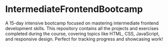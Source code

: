# IntermediateFrontendBootcamp
A 15-day intensive bootcamp focused on mastering intermediate frontend development skills. This repository contains all the projects and exercises completed during the course, covering topics like HTML, CSS, JavaScript, and responsive design. Perfect for tracking progress and showcasing work!
